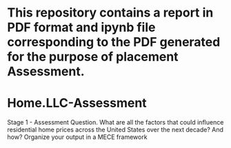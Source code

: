 # This repository contains a report in PDF format and ipynb file corresponding to the PDF generated for the purpose of placement Assessment.

# Home.LLC-Assessment
Stage 1 - Assessment Question.  What are all the factors that could influence residential home prices across the United States over the next decade? And how? Organize your output in a MECE framework
